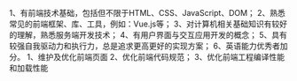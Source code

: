 1、有前端技术基础，包括但不限于HTML、CSS、JavaScript、DOM；
2、熟悉常见的前端框架、库、工具，例如：Vue.js等；
3、对计算机相关基础知识有较好的理解，熟悉服务端开发技术；
4、有用户界面与交互应用开发的概念；
5、具有较强自我驱动力和执行力，总是追求更高更好的实现方案；
6、英语能力优秀者加分。
1、维护及优化前端页面
2、优化前端代码规范；
3、优化前端工程编译性能和加载性能

